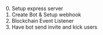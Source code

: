 0. Setup express server
1. Create Bot & Setup webhook 
2. Blockchain Event Listener
3. Have bot send invite and kick users